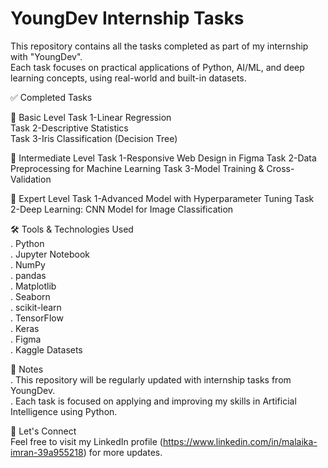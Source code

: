 # YoungDev Internship Tasks

This repository contains all the tasks completed as part of my internship with "YoungDev".  
Each task focuses on practical applications of Python, AI/ML, and deep learning concepts, using real-world and built-in datasets.

✅ Completed Tasks

🔹 Basic Level
  Task 1-Linear Regression             
  Task 2-Descriptive Statistics               
  Task 3-Iris Classification (Decision Tree)
  
🔸 Intermediate Level
  Task 1-Responsive Web Design in Figma
  Task 2-Data Preprocessing for Machine Learning
  Task 3-Model Training & Cross-Validation

  🔺 Expert Level
  Task 1-Advanced Model with Hyperparameter Tuning 
  Task 2-Deep Learning: CNN Model for Image Classification 
  
 
🛠️ Tools & Technologies Used  
. Python  
. Jupyter Notebook  
. NumPy  
. pandas  
. Matplotlib  
. Seaborn  
. scikit-learn  
. TensorFlow  
. Keras  
. Figma  
. Kaggle Datasets 


📌 Notes  
. This repository will be regularly updated with internship tasks from YoungDev.  
. Each task is focused on applying and improving my skills in Artificial Intelligence using Python.

🔗 Let's Connect  
Feel free to visit my LinkedIn profile (https://www.linkedin.com/in/malaika-imran-39a955218) for more updates.
 
